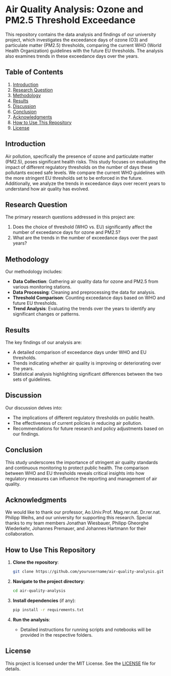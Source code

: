 # Air Quality Analysis: Ozone and PM2.5 Threshold Exceedance

This repository contains the data analysis and findings of our university project, which investigates the exceedance days of ozone (O3) and particulate matter (PM2.5) thresholds, comparing the current WHO (World Health Organization) guidelines with the future EU thresholds. The analysis also examines trends in these exceedance days over the years.

## Table of Contents
1. [Introduction](#introduction)
2. [Research Question](#research-question)
3. [Methodology](#methodology)
4. [Results](#results)
5. [Discussion](#discussion)
6. [Conclusion](#conclusion)
7. [Acknowledgments](#acknowledgments)
8. [How to Use This Repository](#how-to-use-this-repository)
9. [License](#license)

## Introduction

Air pollution, specifically the presence of ozone and particulate matter (PM2.5), poses significant health risks. This study focuses on evaluating the impact of different regulatory thresholds on the number of days these pollutants exceed safe levels. We compare the current WHO guidelines with the more stringent EU thresholds set to be enforced in the future. Additionally, we analyze the trends in exceedance days over recent years to understand how air quality has evolved.

## Research Question

The primary research questions addressed in this project are:
1. Does the choice of threshold (WHO vs. EU) significantly affect the number of exceedance days for ozone and PM2.5?
2. What are the trends in the number of exceedance days over the past years?

## Methodology

Our methodology includes:
- **Data Collection**: Gathering air quality data for ozone and PM2.5 from various monitoring stations.
- **Data Processing**: Cleaning and preprocessing the data for analysis.
- **Threshold Comparison**: Counting exceedance days based on WHO and future EU thresholds.
- **Trend Analysis**: Evaluating the trends over the years to identify any significant changes or patterns.

## Results

The key findings of our analysis are:
- A detailed comparison of exceedance days under WHO and EU thresholds.
- Trends indicating whether air quality is improving or deteriorating over the years.
- Statistical analysis highlighting significant differences between the two sets of guidelines.

## Discussion

Our discussion delves into:
- The implications of different regulatory thresholds on public health.
- The effectiveness of current policies in reducing air pollution.
- Recommendations for future research and policy adjustments based on our findings.

## Conclusion

This study underscores the importance of stringent air quality standards and continuous monitoring to protect public health. The comparison between WHO and EU thresholds reveals critical insights into how regulatory measures can influence the reporting and management of air quality.

## Acknowledgments

We would like to thank our professor, Ao.Univ.Prof. Mag.rer.nat. Dr.rer.nat. Philipp Weihs, and our university for supporting this research. Special thanks to my team members Jonathan Wiesbauer, Philipp Gheorghe Wiederkehr, Johannes Premauer, and Johannes Hartmann for their collaboration.

## How to Use This Repository

1. **Clone the repository**:
    ```bash
    git clone https://github.com/yourusername/air-quality-analysis.git
    ```

2. **Navigate to the project directory**:
    ```bash
    cd air-quality-analysis
    ```

3. **Install dependencies** (if any):
    ```bash
    pip install -r requirements.txt
    ```

4. **Run the analysis**:
    - Detailed instructions for running scripts and notebooks will be provided in the respective folders.

## License

This project is licensed under the MIT License. See the [LICENSE](LICENSE) file for details.

